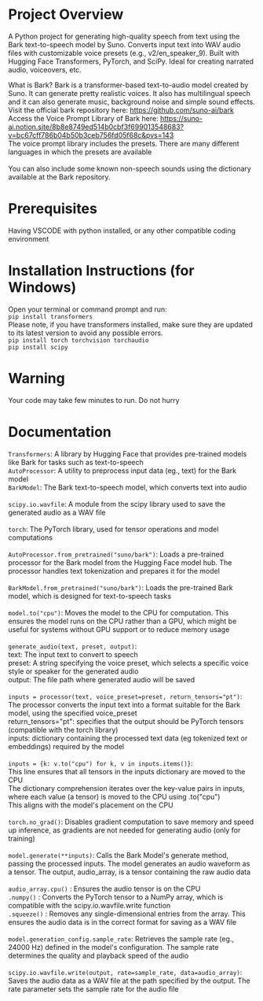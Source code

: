 # Project Overview
A Python project for generating high-quality speech from text using the Bark text-to-speech model by Suno. Converts input text into WAV audio files with customizable voice presets (e.g., v2/en_speaker_9). Built with Hugging Face Transformers, PyTorch, and SciPy. Ideal for creating narrated audio, voiceovers, etc.

What is Bark?
Bark is a transformer-based text-to-audio model created by Suno. It can generate pretty realistic voices. It also has multilingual speech and it can also generate music, background noise and simple sound effects.
<br>
Visit the official bark repository here: https://github.com/suno-ai/bark
<br>
Access the Voice Prompt Library of Bark here: https://suno-ai.notion.site/8b8e8749ed514b0cbf3f699013548683?v=bc67cff786b04b50b3ceb756fd05f68c&pvs=143
<br>
The voice prompt library includes the presets. There are many different languages in which the presets are available
<br>
<br>
You can also include some known non-speech sounds using the dictionary available at the Bark repository.

# Prerequisites 
Having VSCODE with python installed, or any other compatible coding environment

# Installation Instructions (for Windows)
Open your terminal or command prompt and run:
<br>
```pip install transformers```
<br> 
Please note, if you have transformers installed, make sure they are updated to its latest version to avoid any possible errors.
<br>
```pip install torch torchvision torchaudio```
<br>
```pip install scipy```

# Warning

Your code may take few minutes to run. Do not hurry

# Documentation

```Transformers```: A library by Hugging Face that provides pre-trained models like Bark for tasks such as text-to-speech
<br>
```AutoProcessor```: A utility to preprocess input data (eg., text) for the Bark model
<br>
```BarkModel```: The Bark text-to-speech model, which converts text into audio
<br>
<br>
```scipy.io.wavfile```: A module from the scipy library used to save the generated audio as a WAV file
<br>
<br>
```torch```: The PyTorch library, used for tensor operations and model computations
<br>
<br>
```AutoProcessor.from_pretrained("suno/bark")```: Loads a pre-trained processor for the Bark model from the Hugging Face model hub.
The processor handles text tokenization and prepares it for the model
<br>
<br>
```BarkModel.from_pretrained("suno/bark")```: Loads the pre-trained Bark model, which is designed for text-to-speech tasks
<br>
<br>
```model.to("cpu")```: Moves the model to the CPU for computation.
This ensures the model runs on the CPU rather than a GPU, which might be useful for systems without GPU support or to reduce memory usage
<br>
<br>
```generate_audio(text, preset, output)```:
<br>
    text: The input text to convert to speech
    <br>
    preset: A string specifying the voice preset, which selects a specific voice style or speaker for the generated audio
    <br>
    output: The file path where generated audio will be saved
<br>
<br>
```inputs = processor(text, voice_preset=preset, return_tensors="pt")```:
<br>
    The processor converts the input text into a format suitable for the Bark model, using the specified voice_preset
    <br>
    return_tensors="pt": specifies that the output should be PyTorch tensors (compatible with the torch library)
    <br>
    inputs: dictionary containing the processed text data (eg tokenized text or embeddings) required by the model
<br>
<br>
```inputs = {k: v.to("cpu") for k, v in inputs.items()}```:
<br>
    This line ensures that  all tensors in the inputs dictionary are moved to the CPU
    <br>
    The dictionary comprehension iterates over the key-value pairs in inputs, where each value (a tensor) is moved to the CPU using .to("cpu")
    <br>
    This aligns with the model's placement on the CPU
<br>
<br>
```torch.no_grad()```: 
Disables gradient computation to save memory and speed up inference, as gradients are not needed for generating audio (only for training)
<br>
<br>
```model.generate(**inputs)```: Calls the Bark Model's generate method, passing the processed inputs. The model generates an audio waveform as a tensor. The output, audio_array, is a tensor containing the raw audio data
<br>
<br>
```audio_array.cpu()``` : Ensures the audio tensor is on the CPU
<br>
```.numpy()``` : Converts the PyTorch tensor to a NumPy array, which is compatible with the scipy.io.wavfile.write function
<br>
```.squeeze()``` : Removes any single-dimensional entries from the array. This ensures the audio data is in the correct format for saving as a WAV file
<br>
<br>
```model.generation_config.sample_rate```: Retrieves the sample rate (eg., 24000 Hz) defined in the model's configuration. The sample rate determines the quality and playback speed of the audio
<br>
<br>
```scipy.io.wavfile.write(output, rate=sample_rate, data=audio_array)```: Saves the audio data as a WAV file at the path specified by the output. The rate parameter sets the sample rate for the audio file






  

